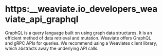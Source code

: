 # https:\_\_weaviate.io_developers_weaviate_api_graphql

GraphQL is a query language built on using graph data structures. It is an efficient method of data retrieval and mutation. Weaviate offers GraphQL and gRPC APIs for queries. We recommend using a Weaviates client library, which abstracts away the underlying API calls.
